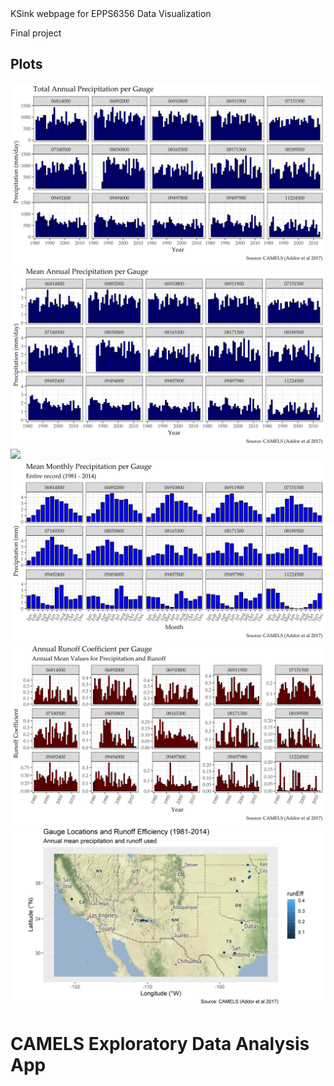 <!doctype html>
<html>
<head
<title>KSink webpage for EPPS6356 Data Visualization</title> 
</head>
<body>

<hl>Final project</h1>
<br>
 
<h2>Plots</h2> 
<img src="/Final Project/yrTotalP.png">
<br>
<img src="/Final Project/yrMeanP.png">
<br>
<img src="/Final Project/monthTotalP.png">
<br>
<img src="/Final Project/mnthMeanP.png">
<br>
<img src="/Final Project/Annual_Runoff_Coeff.png">
<br>
<img src="/Final Project/gaugeMapRunEff.png">

<h1>CAMELS Exploratory Data Analysis App</h1>
<a href="https://ksink.shinyapps.io/CamelsEDA/"></a>
